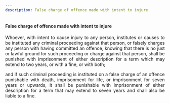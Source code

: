 ```yaml
---
description: False charge of offence made with intent to injure
---
```


#### False charge of offence made with intent to injure
<div style="text-align: justify">

Whoever, with intent to cause injury to any person, institutes or causes to be instituted any criminal proceeding against that person, or falsely charges any person with having committed an offence, knowing that there is no just or lawful ground for such proceeding or charge against that person, shall be punished with imprisonment of either description for a term which may extend to two years, or with a fine, or with both;

</p>

and if such criminal proceeding is instituted on a false charge of an offence punishable with death, imprisonment for life, or imprisonment for seven years or upwards, it shall be punishable with imprisonment of either description for a term that may extend to seven years and shall also be liable to a fine.

</div>
